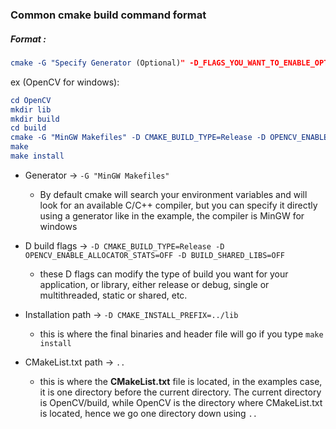 ### Common cmake build command format

##### Format :

```cmake
cmake -G "Specify Generator (Optional)" -D_FLAGS_YOU_WANT_TO_ENABLE_OPTIONAL -DCMAKE_INSTALL_PREFIX="install/path" "CMakeList.txt path"
```

ex (OpenCV for windows):

```cmake
cd OpenCV
mkdir lib
mkdir build
cd build
cmake -G "MinGW Makefiles" -D CMAKE_BUILD_TYPE=Release -D OPENCV_ENABLE_ALLOCATOR_STATS=OFF -D BUILD_SHARED_LIBS=OFF -D CMAKE_INSTALL_PREFIX=../lib ..
make
make install
```

- Generator -> ```-G "MinGW Makefiles"```
  - By default cmake will search your environment variables and will look for an available C/C++ compiler, but you can specify it directly using a generator like in the example, the compiler is MinGW for windows

- D build flags -> ```-D CMAKE_BUILD_TYPE=Release -D OPENCV_ENABLE_ALLOCATOR_STATS=OFF -D BUILD_SHARED_LIBS=OFF```
  - these D flags can modify the type of build you want for your application, or library, either release or debug, single or multithreaded, static or shared, etc.

- Installation path -> ```-D CMAKE_INSTALL_PREFIX=../lib```
  - this is where the final binaries and header file will go if you type ```make install```

- CMakeList.txt path -> ```..```
  - this is where the **CMakeList.txt** file is located, in the examples case, it is one directory before the current directory. The current directory is OpenCV/build, while OpenCV is the directory where CMakeList.txt is located, hence we go one directory down using ```..``` 
